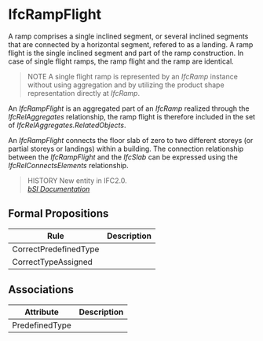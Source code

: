 IfcRampFlight
=============
A ramp comprises a single inclined segment, or several inclined segments that
are connected by a horizontal segment, refered to as a landing. A ramp flight
is the single inclined segment and part of the ramp construction. In case of
single flight ramps, the ramp flight and the ramp are identical.  
  
> NOTE  A single flight ramp is represented by an _IfcRamp_ instance without
> using aggregation and by utilizing the product shape representation directly
> at _IfcRamp_.  
  
An _IfcRampFlight_ is an aggregated part of an _IfcRamp_ realized through the
_IfcRelAggregates_ relationship, the ramp flight is therefore included in the
set of _IfcRelAggregates.RelatedObjects_.  
  
An _IfcRampFlight_ connects the floor slab of zero to two different storeys
(or partial storeys or landings) within a building. The connection
relationship between the _IfcRampFlight_ and the _IfcSlab_ can be expressed
using the _IfcRelConnectsElements_ relationship.  
  
> HISTORY  New entity in IFC2.0.  
[ _bSI
Documentation_](https://standards.buildingsmart.org/IFC/DEV/IFC4_2/FINAL/HTML/schema/ifcsharedbldgelements/lexical/ifcrampflight.htm)


Formal Propositions
-------------------
| Rule                  | Description   |
|-----------------------|---------------|
| CorrectPredefinedType |               |
| CorrectTypeAssigned   |               |

Associations
------------
| Attribute      | Description   |
|----------------|---------------|
| PredefinedType |               |

